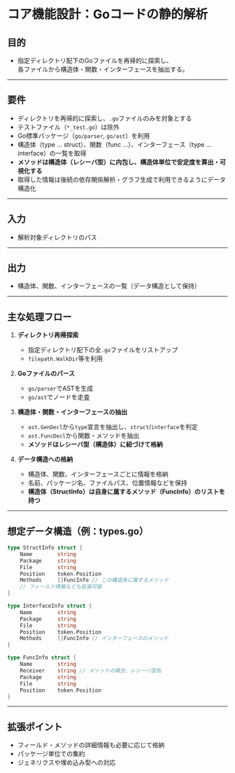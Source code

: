 # コア機能設計：Goコードの静的解析

## 目的

- 指定ディレクトリ配下のGoファイルを再帰的に探索し、  
  各ファイルから構造体・関数・インターフェースを抽出する。

---

## 要件

- ディレクトリを再帰的に探索し、`.go`ファイルのみを対象とする
- テストファイル（`*_test.go`）は除外
- Go標準パッケージ（`go/parser`, `go/ast`）を利用
- 構造体（type ... struct）、関数（func ...）、インターフェース（type ... interface）の一覧を取得
- **メソッドは構造体（レシーバ型）に内包し、構造体単位で安定度を算出・可視化する**
- 取得した情報は後続の依存関係解析・グラフ生成で利用できるようにデータ構造化

---

## 入力

- 解析対象ディレクトリのパス

---

## 出力

- 構造体、関数、インターフェースの一覧（データ構造として保持）

---

## 主な処理フロー

1. **ディレクトリ再帰探索**
    - 指定ディレクトリ配下の全`.go`ファイルをリストアップ
    - `filepath.WalkDir`等を利用

2. **Goファイルのパース**
    - `go/parser`でASTを生成
    - `go/ast`でノードを走査

3. **構造体・関数・インターフェースの抽出**
    - `ast.GenDecl`から`type`宣言を抽出し、`struct`/`interface`を判定
    - `ast.FuncDecl`から関数・メソッドを抽出
    - **メソッドはレシーバ型（構造体）に紐づけて格納**

4. **データ構造への格納**
    - 構造体、関数、インターフェースごとに情報を格納
    - 名前、パッケージ名、ファイルパス、位置情報などを保持
    - **構造体（StructInfo）は自身に属するメソッド（FuncInfo）のリストを持つ**

---

## 想定データ構造（例：types.go）

```go
type StructInfo struct {
    Name        string
    Package     string
    File        string
    Position    token.Position
    Methods     []FuncInfo // この構造体に属するメソッド
    // フィールド情報なども拡張可能
}

type InterfaceInfo struct {
    Name        string
    Package     string
    File        string
    Position    token.Position
    Methods     []FuncInfo // インターフェースのメソッド
}

type FuncInfo struct {
    Name        string
    Receiver    string // メソッドの場合、レシーバ型名
    Package     string
    File        string
    Position    token.Position
}
```

---

## 拡張ポイント

- フィールド・メソッドの詳細情報も必要に応じて格納
- パッケージ単位での集約
- ジェネリクスや埋め込み型への対応 